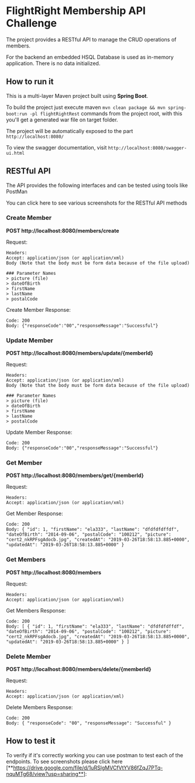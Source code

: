 # FlightRight Membership API Challenge

The project provides a RESTful API to manage the CRUD operations of members.

For the backend an embedded HSQL Database is used as in-memory application. There is no data initialized.

## How to run it

This is a multi-layer Maven project built using **Spring Boot**.

To build the project just execute maven `mvn clean package && mvn spring-boot:run -pl flightRightRest` commands from the project root, with this you'll get a generated war file on target folder.

The project will be automatically exposed to the part `http://localhost:8080/`

To view the swagger documentation, visit `http://localhost:8080/swagger-ui.html`

## RESTful API

The API provides the following interfaces and can be tested using tools like PostMan

You can click here to see various screenshots for the RESTful API methods

### Create Member
**POST http://localhost:8080/members/create**

Request:
```
Headers:
Accept: application/json (or application/xml)
Body (Note that the body must be form data because of the file upload)

### Parameter Names
> picture (file)
> dateOfBirth
> firstName
> lastName
> postalCode
```

Create Member Response:
```
Code: 200
Body: {"responseCode":"00","responseMessage":"Successful"}
```

### Update Member
**POST http://localhost:8080/members/update/{memberId}**

Request:
```
Headers:
Accept: application/json (or application/xml)
Body (Note that the body must be form data because of the file upload)

### Parameter Names
> picture (file)
> dateOfBirth
> firstName
> lastName
> postalCode
```

Update Member Response:
```
Code: 200
Body: {"responseCode":"00","responseMessage":"Successful"}
```

### Get Member
**POST http://localhost:8080/members/get/{memberId}**

Request:
```
Headers:
Accept: application/json (or application/xml)
```

Get Member Response:
```
Code: 200
Body: { "id": 1, "firstName": "ela333", "lastName": "dfdfdfdffdf", "dateOfBirth": "2014-09-06", "postalCode": "100212", "picture": "cert2_nkRPFsgAdocb.jpg", "createdAt": "2019-03-26T18:58:13.885+0000", "updatedAt": "2019-03-26T18:58:13.885+0000" }
```

### Get Members
**POST http://localhost:8080/members**

Request:
```
Headers:
Accept: application/json (or application/xml)
```

Get Members Response:
```
Code: 200
Body: [ { "id": 1, "firstName": "ela333", "lastName": "dfdfdfdffdf", "dateOfBirth": "2014-09-06", "postalCode": "100212", "picture": "cert2_nkRPFsgAdocb.jpg", "createdAt": "2019-03-26T18:58:13.885+0000", "updatedAt": "2019-03-26T18:58:13.885+0000" } ]
```

### Delete Member
**POST http://localhost:8080/members/delete/{memberId}**

Request:
```
Headers:
Accept: application/json (or application/xml)
```

Delete Members Response:
```
Code: 200
Body: { "responseCode": "00", "responseMessage": "Successful" }
```

## How to test it

To verify if it's correctly working you can use postman to test each of the endpoints. To see screenshots please click here [**https://drive.google.com/file/d/1uRSlgMVCfVtYV86fZqJ7PTq-nquMTg68/view?usp=sharing**]:


